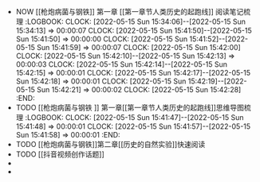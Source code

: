 - NOW [[枪炮病菌与钢铁]] 第一章 [[第一章节人类历史的起跑线]] 阅读笔记梳理
  :LOGBOOK:
  CLOCK: [2022-05-15 Sun 15:34:06]--[2022-05-15 Sun 15:34:13] =>  00:00:07
  CLOCK: [2022-05-15 Sun 15:41:50]--[2022-05-15 Sun 15:41:50] =>  00:00:00
  CLOCK: [2022-05-15 Sun 15:41:52]--[2022-05-15 Sun 15:41:59] =>  00:00:07
  CLOCK: [2022-05-15 Sun 15:42:00]
  CLOCK: [2022-05-15 Sun 15:42:10]--[2022-05-15 Sun 15:42:13] =>  00:00:03
  CLOCK: [2022-05-15 Sun 15:42:14]--[2022-05-15 Sun 15:42:15] =>  00:00:01
  CLOCK: [2022-05-15 Sun 15:42:17]--[2022-05-15 Sun 15:42:18] =>  00:00:01
  CLOCK: [2022-05-15 Sun 15:42:19]--[2022-05-15 Sun 15:42:21] =>  00:00:02
  CLOCK: [2022-05-15 Sun 15:42:28]
  :END:
- TODO [[枪炮病菌与钢铁 ]] 第一章[[第一章节人类历史的起跑线]]思维导图梳理
  :LOGBOOK:
  CLOCK: [2022-05-15 Sun 15:41:47]--[2022-05-15 Sun 15:41:48] =>  00:00:01
  CLOCK: [2022-05-15 Sun 15:41:57]--[2022-05-15 Sun 15:41:58] =>  00:00:01
  :END:
- TODO [[枪炮病菌与钢铁]]第二章[[历史的自然实验]]快速阅读
- TODO [[抖音视频创作话题]]
-
-